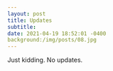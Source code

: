 ```yaml
---
layout: post
title: Updates
subtitle: 
date: 2021-04-19 18:52:01 -0400
background:/img/posts/08.jpg
---
```


Just kidding. No updates.